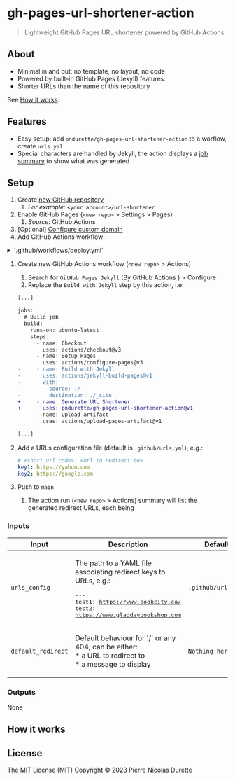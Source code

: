 # gh-pages-url-shortener-action
> Lightweight GitHub Pages URL shortener powered by GitHub Actions

## About

* Minimal in and out: no template, no layout, no code
* Powered by built-in GitHub Pages (Jekyll) features:
* Shorter URLs than the name of this repository

See [How it works](#how-it-works).

## Features

* Easy setup: add  `pndurette/gh-pages-url-shortener-action` to a worflow, create `urls.yml`
* Special characters are handled by Jekyll, the action displays a [job summary](https://github.blog/2022-05-09-supercharging-github-actions-with-job-summaries/) to show what was generated 

## Setup

1. Create [new GitHub repository](https://github.com/new)
   1. *For example:* `<your account>/url-shortener`
2. Enable GitHub Pages (`<new repo>` > Settings > Pages)
   1. *Source:* GitHub Actions
3. [Optional] [Configure custom domain](https://docs.github.com/en/pages/configuring-a-custom-domain-for-your-github-pages-site/managing-a-custom-domain-for-your-github-pages-site)
4. Add GitHub Actions workflow:

<details><summary>`.github/workflows/deploy.yml`</summary>
<p>

#### We can hide anything, even code!

```ruby
   puts "Hello World"
```

</p>
</details>









1. Create new GitHub Actions workflow (`<new repo>` > Actions)

   1. Search for `GitHub Pages Jekyll` (By GitHub Actions ) > Configure
   2. Replace the `Build with Jekyll` step by this action, i.e:

   ```diff
   [...]
   
   jobs:
     # Build job
     build:
       runs-on: ubuntu-latest
       steps:
         - name: Checkout
           uses: actions/checkout@v3
         - name: Setup Pages
           uses: actions/configure-pages@v3
   -     - name: Build with Jekyll
   -       uses: actions/jekyll-build-pages@v1
   -       with:
   -         source: ./
   -         destination: ./_site
   +     - name: Generate URL Shortener
   +       uses: pndurette/gh-pages-url-shortener-action@v1
         - name: Upload artifact
           uses: actions/upload-pages-artifact@v1
           
   [...]
   ```

2. Add a URLs configuration file (default is `.github/urls.yml`), e.g.:

   ```yaml
   # <short url code>: <url to redirect to>
   key1: https://yahoo.com
   key2: https://google.com
   ```

3. Push to `main` 

   1. The action run  (`<new repo>` > Actions) summary will list the generated redirect URLs, each being 

<!--doc_begin-->

### Inputs
|Input|Description|Default|Required|
|-----|-----------|-------|:------:|
|`urls_config`|<p>The path to a YAML file associating redirect keys to URLs, e.g.:</p><pre>---<br />test1: https://www.bookcity.ca/<br />test2: https://www.gladdaybookshop.com<br /></pre>|`.github/urls.yml`|no|
|`default_redirect`|<p>Default behaviour for '/' or any 404, can be either:<br />* a URL to redirect to<br />* a message to display</p>|`Nothing here!`|no|
### Outputs
None
<!--doc_end-->



## How it works



## License

[The MIT License (MIT)](LICENSE) Copyright © 2023 Pierre Nicolas Durette